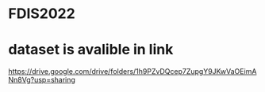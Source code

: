 # FDIS2022



# dataset is avalible in link

https://drive.google.com/drive/folders/1h9PZvDQcep7ZupgY9JKwVaOEimANn8Vg?usp=sharing
